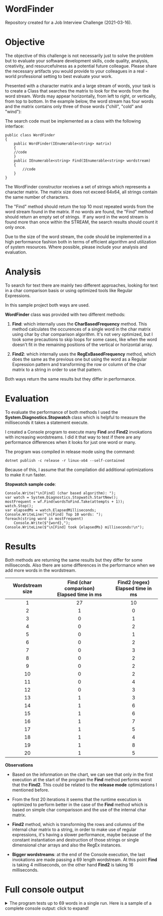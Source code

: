 # WordFinder

Repository created for a Job Interview Challenge (2021-03-16).

# Objective

The objective of this challenge is not necessarily just to solve the problem ​ but to
evaluate your software development skills, code quality, analysis, creativity, and resourcefulness
as a potential future colleague. Please share the necessary artifacts you would provide to your
colleagues in a real​ -world professional setting to best evaluate your work.

Presented with a character matrix and a large stream of words, your task is to create a Class
that searches the matrix to look for the words from the word stream. Words may appear
horizontally, from left to right, or vertically, from top to bottom. In the example below, the word
stream has four words and the matrix contains only three of those words ("chill", "cold" and
"wind"):

The search code must be implemented as a class with the following interface:

    public class WordFinder
    {
        public WordFinder(IEnumerable<string> matrix) 
        {
        //code
        }
        public IEnumerable<string> Find(IEnumerable<string> wordstream)
        {
            //code
        }
    }

The WordFinder constructor receives a set of strings which represents a character matrix. The
matrix size does not exceed 64x64, all strings contain the same number of characters. 

The "Find" method should return the top 10 most repeated words from the word stream found in the
matrix. If no words are found, the "Find" method should return an empty set of strings. ​ If any
word in the word stream is found more than once within the STREAM, the search results
should count it only once.

Due to the size of the word stream, the code should be implemented in a ​ high performance
fashion both in terms of efficient algorithm and utilization of system resources. Where possible,
please include your analysis and evaluation.

# Analysis

To search for text there are mainly two different approaches, looking for text in a char comparison basis or using optimized tools like Regular Expressions.

In this sample project both ways are used.

**WordFinder** class was provided with two different methods:

1. **Find**: which internally uses the **CharBasedFrequency** method. This method calculates the occurences of a single word in the char matrix using char by char comparison algorithm. It's not very optimized, but I took some precautions to skip loops for some cases, like when the word doesn't fit in the remaining positions of the vertical or horizontal array.

2. **Find2**: which internally uses the **RegExBasedFrequency** method, which does the same as the previous one but using the word as a Regular Expression pattern and transforming the row or column of the char matrix to a string in order to use that pattern.

Both ways return the same results but they differ in performance.

# Evaluation

To evaluate the performance of both methods I used the **System.Diagnostics.Stopwatch** class which is helpful to measure the milliseconds it takes a statement execute.

I created a Console program to execute many **Find** and **Find2** invokations with increasing wordstreams. I did it that way to test if there are any performance differences when it looks for just one word or many.

The program was compiled in release mode using the command:
    
    dotnet publish -c release -r linux-x64 --self-contained

Because of this, I assume that the compilation did additional optimizations to make it run faster.

**Stopwatch sample code**:

    Console.Write("\n[Find] (char based algorithm): ");
    var watch = System.Diagnostics.Stopwatch.StartNew();
    mostFrequent = wf.Find(wordsToFind.Take(attempts + 1));
    watch.Stop();
    var elapsedMs = watch.ElapsedMilliseconds;
    Console.WriteLine("\n[Find] Top 10 words: ");
    foreach(string word in mostFrequent)
        Console.Write($"{word},");
    Console.WriteLine($"\n[Find] took {elapsedMs} milliseconds!\n");

# Results

Both methods are returning the same results but they differ for some milliseconds. Also there are some differences in the performance when we add more words in the wordstream.

| Wordstream size | Find (char comparison)<br>Elapsed time in ms | Find2 (regex)<br>Elapsed time in ms |
|:---------------:|:-------------------------:|:-------------------------:|
|1                |27                          |10                          |
|2                |1                          |0                          |
|3                |0                          |1                          |
|4                |0                          |2                          |
|5                |0                          |1                          |
|6                |0                          |2                          |
|7                |0                          |3                          |
|8                |0                          |2                          |
|9                |0                          |2                          |
|10                |0                          |2                          |
|11                |0                          |4                          |
|12                |0                          |3                          |
|13                |1                          |3                          |
|14                |1                          |6                          |
|15                |1                          |6                          |
|16                |1                          |7                          |
|17                |1                          |5                          |
|18                |1                          |4                          |
|19                |1                          |8                          |
|20                |1                          |5                          |

**Observations**

* Based on the information on the chart, we can see that only in the first execution at the start of the program the **Find** method performs worst that the **Find2**. This could be related to the **release mode** optimizations I mentioned before.

* From the first 20 iterations it seems that the runtime execution is optimized to perform better in the case of the **Find** method which is based on simple char comparisson and the use of the internal char matrix.

* **Find2** method, which is transforming the rows and columns of the internal char matrix to a string, in order to make use of regular expressions, it's having a slower performance, maybe because of the constant instantiation and destruction of those strings or single dimensional char arrays and also the RegEx instances.

* **Bigger wordstreams**: at the end of the Console execution, the last invokations are made passing a 69 length wordstream. At this point **Find** is taking 4 milliseconds, on the other hand **Find2** is taking 16 milliseconds.

# Full console output
<details>
  
  <summary>The program tests up to 69 words in a single run. Here is a sample of a complete console output: click to expand!</summary>
  
  ## Output
  
    char matrix[,] content:

    LaborumtemporexercitationetjeniamAmetnisivelitvelitfugiatfugiatm
    ollitestadfugiatDuisirurerearehenderitaliquamagnacupidatatsuntma
    gnadoutLaborisnullaconsequacproidentdofugiatanimAnimelitquismoll
    itenimcillumullamcopariaturiostrudUllamcomagnaoccaecatidestexqui
    sestametdolorequisetexEnimvnniamvoluptateveniamutadquipariaturVe
    litdoloreconsequatnostrudqutexcepteuradesseveniamconsequatetquiR
    eprehenderitquielitidvelitcolpalaborismagnaadipisicingLoremlabor
    ecommododolorreprehenderitExincididuntestlaborumlaboreutduispari
    aturlaborumLoremminimsitlaborisvoluptateestenimProidentenimlabor
    emollitanimlaborumametlaboredositIpsumquisreprehenderitcupidatat
    voluptatedeseruntofficiaincupidatatconsequatlaborecillumconsecte
    turduisConsecteturreprehenderitsitvelitdeseruntdeserunteiusmodmi
    nimcupidatatlaborumdeseruntCillumesseessedeseruntnullaenimetirur
    efugiatenimLaboredoloraliquipelitminimexcepteurproidentquinondol
    orAliquipetcommodonostrudadipisicingutLoremadipisicingveniamExer
    citationelitlaboresintnoncojmodoametduisnostruddodosintutFugiata
    dvoluptateipsumesseetproideatexcepteurveniamquielitvelitnullaLor
    emLaboremagnaquisnisiadanimcrurenullavelitquisvoluptateestEsseve
    litmagnaexercitationquicommidoquialiquipipsumduiscillumipsumexen
    imnullaNisialiqualaborumincndiduntenimaliquipelitelitoccaecatDol
    ordolorproidentdolorlaborectlpaquiofficiacupidatatduisadipisicin
    gculpaUllamcodolorevelitnuloaconsequatullamcoeteaullamcoaliquipC
    illumlaborumutvelitproidentsintametincididuntaliquipirurenonocca
    ecatLaborealiquaametdoloresseexercitationlaborisinLoremlaborumni
    siexercitationcupidatatirureauteconsequattemporfugiatdeseruntTem
    poripsumnullanisiquivelitPariaturnonaliquipautefugiatlaborisSint
    elitreprehenderitvelitdoAliquaquislaborumveniamipsumvelitlaboris
    temporDolorexenimtemporvelitincididunteuineueaconsequatmollitcom
    modoetculpaAliquautofficiaessequiscillumreprehenderitetelitquiss
    itexnullanisienimTemporaliquaadipisicingdolorevelitelitofficiaex
    cepteurMinimquinostrudaliquipvelitduislaborumnullacommodooccaeca
    tofficiaconsecteturCommodoadipisicingmagnareprehenderiteiusmodLo
    remconsecteturminimadipisicingeaenimincididuntnisiDeseruntvelitm
    ollitexercitationreprehenderitvoluptateenimessefugiatadipisicing
    ipsumUllamcoaliquipduisdolorexminimenimpariaturlaborisveniamutNu
    llamagnasuntLoremeaesseadofficiaidduisnonofficialaborismagnaEnim
    consequateuirureirurefugiatMinimcommododoexproidentsintsinttempo
    rmollitvelitlaboremagnaconsequatLoremanimIncididuntvoluptateveni
    amfugiatirureIrurequideseruntadconsecteturdoloreoccaecatelitulla
    mconisiutElijacintopmollitvelitconsecteturveniamculpanisiminimex
    voluptateexExcepteurduisquisvelitconsequatquireprehenderitesseno
    nincididuntanimdolorLoremoccaecatnisifugiatlaboreincididuntvolup
    tatepariaturmagnaQuiexculpaconsequatenimdeseruntLoremaliquaeiusm
    odenimreprehenderitLaborumnisieiusmodlaborumsuntnostrudanimaliqu
    anostrudadvelitEstcommodomagnaeuadipisicingetnonSuntduisvelitexn
    ullaetofficiaesseaddolorelaboreirureoccaecatSintaliquaexcepteure
    xcepteurconsequatlaborumsuntexcepteurmagnadoullamcoofficiaametad
    ipisicingexercitationLaborumtemporexercitationetveniamAmetnisive
    litvelitfugiatfugiatmollitestadfugiatDuisirurereprehenderitaliqu
    amagnacupidatatsuntmagnadoutLaborisnullaconsequatproidentdofugia
    tanimAnimelitquismollitenimcillumullamcopariaturnostrudUllamcoma
    gnaoccaecatidestexquisestametdolorequisetexEnimveniamvoluptateve
    niamutadquipariaturVelitdoloreconsequatnostrudquiexcepteuradesse
    veniamconsequatetquiReprehenderitquielitidvelitculpalaborismagna
    adipisicingLoremlaborecommododolorreprehenderitExincididuntestla
    borumlaboreutduispariaturlaborumLoremminimsitlaborisvoluptateest
    enimProidentenimlaboremollitanimlaborumametlaboredositIpsumquisr
    eprehenderitcupidatatvoluptatedeseruntofficiaincupidatatconsequa
    tlaborecillumconsecteturduisConsecteturreprehenderitsitvelitdese
    runtdeserunteiusmodminimcupidatatlaborumdeseruntCillumesseessede
    seruntnullaenimetirurefugiatenimLaboredoloraliquipelitminimexcep
    teurproidentquinondolorAliquipetcommodonostrudadipisicingutLorem
    adipisicingveniamExercitationelitlaboresintnoncommodoametduisnos
    truddodosintutFugiatadvoluptateipsumesseetproidentexcepteurvenia
    [#0] Execute Find with just 1 word/s:

    [Find] (char based algorithm): (Lorem,11),
    [Find] Top 10 words: 
    Lorem,
    [Find] took 22 milliseconds!


    [Find2] (regex based algorithm): (Lorem,11),
    [Find2] Top 10 words: 
    Lorem,
    [Find2] took 9 milliseconds!

    [#1] Execute Find with just 2 word/s:

    [Find] (char based algorithm): (Lorem,11),(ipsum,7),
    [Find] Top 10 words: 
    Lorem,ipsum,
    [Find] took 1 milliseconds!


    [Find2] (regex based algorithm): (Lorem,11),(ipsum,7),
    [Find2] Top 10 words: 
    Lorem,ipsum,
    [Find2] took 0 milliseconds!

    [#2] Execute Find with just 3 word/s:

    [Find] (char based algorithm): (dolor,18),(Lorem,11),(ipsum,7),
    [Find] Top 10 words: 
    dolor,Lorem,ipsum,
    [Find] took 0 milliseconds!


    [Find2] (regex based algorithm): (dolor,18),(Lorem,11),(ipsum,7),
    [Find2] Top 10 words: 
    dolor,Lorem,ipsum,
    [Find2] took 1 milliseconds!

    [#3] Execute Find with just 4 word/s:

    [Find] (char based algorithm): (dolor,18),(sit,13),(Lorem,11),(ipsum,7),
    [Find] Top 10 words: 
    dolor,sit,Lorem,ipsum,
    [Find] took 0 milliseconds!


    [Find2] (regex based algorithm): (dolor,18),(sit,13),(Lorem,11),(ipsum,7),
    [Find2] Top 10 words: 
    dolor,sit,Lorem,ipsum,
    [Find2] took 1 milliseconds!

    [#4] Execute Find with just 5 word/s:

    [Find] (char based algorithm): (dolor,18),(sit,13),(Lorem,11),(amet,9),(ipsum,7),
    [Find] Top 10 words: 
    dolor,sit,Lorem,amet,ipsum,
    [Find] took 0 milliseconds!


    [Find2] (regex based algorithm): (dolor,18),(sit,13),(Lorem,11),(amet,9),(ipsum,7),
    [Find2] Top 10 words: 
    dolor,sit,Lorem,amet,ipsum,
    [Find2] took 2 milliseconds!

    [#5] Execute Find with just 6 word/s:

    [Find] (char based algorithm): (dolor,18),(sit,13),(Lorem,11),(amet,9),(ipsum,7),(consectetur,5),
    [Find] Top 10 words: 
    dolor,sit,Lorem,amet,ipsum,consectetur,
    [Find] took 0 milliseconds!


    [Find2] (regex based algorithm): (dolor,18),(sit,13),(Lorem,11),(amet,9),(ipsum,7),(consectetur,5),
    [Find2] Top 10 words: 
    dolor,sit,Lorem,amet,ipsum,consectetur,
    [Find2] took 2 milliseconds!

    [#6] Execute Find with just 7 word/s:

    [Find] (char based algorithm): (dolor,18),(sit,13),(Lorem,11),(amet,9),(ipsum,7),(consectetur,5),(adipiscing,0),
    [Find] Top 10 words: 
    dolor,sit,Lorem,amet,ipsum,consectetur,adipiscing,
    [Find] took 1 milliseconds!


    [Find2] (regex based algorithm): (dolor,18),(sit,13),(Lorem,11),(amet,9),(ipsum,7),(consectetur,5),(adipiscing,0),
    [Find2] Top 10 words: 
    dolor,sit,Lorem,amet,ipsum,consectetur,adipiscing,
    [Find2] took 3 milliseconds!

    [#7] Execute Find with just 8 word/s:

    [Find] (char based algorithm): (elit,39),(dolor,18),(sit,13),(Lorem,11),(amet,9),(ipsum,7),(consectetur,5),(adipiscing,0),
    [Find] Top 10 words: 
    elit,dolor,sit,Lorem,amet,ipsum,consectetur,adipiscing,
    [Find] took 0 milliseconds!


    [Find2] (regex based algorithm): (elit,39),(dolor,18),(sit,13),(Lorem,11),(amet,9),(ipsum,7),(consectetur,5),(adipiscing,0),
    [Find2] Top 10 words: 
    elit,dolor,sit,Lorem,amet,ipsum,consectetur,adipiscing,
    [Find2] took 3 milliseconds!

    [#8] Execute Find with just 9 word/s:

    [Find] (char based algorithm): (elit,39),(dolor,18),(sit,13),(Lorem,11),(amet,9),(ipsum,7),(consectetur,5),(sed,2),(adipiscing,0),
    [Find] Top 10 words: 
    elit,dolor,sit,Lorem,amet,ipsum,consectetur,sed,adipiscing,
    [Find] took 1 milliseconds!


    [Find2] (regex based algorithm): (elit,39),(dolor,18),(sit,13),(Lorem,11),(amet,9),(ipsum,7),(consectetur,5),(sed,2),(adipiscing,0),
    [Find2] Top 10 words: 
    elit,dolor,sit,Lorem,amet,ipsum,consectetur,sed,adipiscing,
    [Find2] took 2 milliseconds!

    [#9] Execute Find with just 10 word/s:

    [Find] (char based algorithm): (do,66),(elit,39),(dolor,18),(sit,13),(Lorem,11),(amet,9),(ipsum,7),(consectetur,5),(sed,2),(adipiscing,0),
    [Find] Top 10 words: 
    do,elit,dolor,sit,Lorem,amet,ipsum,consectetur,sed,adipiscing,
    [Find] took 0 milliseconds!


    [Find2] (regex based algorithm): (do,66),(elit,39),(dolor,18),(sit,13),(Lorem,11),(amet,9),(ipsum,7),(consectetur,5),(sed,2),(adipiscing,0),
    [Find2] Top 10 words: 
    do,elit,dolor,sit,Lorem,amet,ipsum,consectetur,sed,adipiscing,
    [Find2] took 2 milliseconds!

    [#10] Execute Find with just 11 word/s:

    [Find] (char based algorithm): (do,66),(elit,39),(dolor,18),(sit,13),(Lorem,11),(amet,9),(ipsum,7),(consectetur,5),(eiusmod,4),(sed,2),
    [Find] Top 10 words: 
    do,elit,dolor,sit,Lorem,amet,ipsum,consectetur,eiusmod,sed,
    [Find] took 1 milliseconds!


    [Find2] (regex based algorithm): (do,66),(elit,39),(dolor,18),(sit,13),(Lorem,11),(amet,9),(ipsum,7),(consectetur,5),(eiusmod,4),(sed,2),
    [Find2] Top 10 words: 
    do,elit,dolor,sit,Lorem,amet,ipsum,consectetur,eiusmod,sed,
    [Find2] took 3 milliseconds!

    [#11] Execute Find with just 12 word/s:

    [Find] (char based algorithm): (do,66),(elit,39),(dolor,18),(sit,13),(Lorem,11),(amet,9),(ipsum,7),(consectetur,5),(tempor,5),(eiusmod,4),
    [Find] Top 10 words: 
    do,elit,dolor,sit,Lorem,amet,ipsum,consectetur,tempor,eiusmod,
    [Find] took 1 milliseconds!


    [Find2] (regex based algorithm): (do,66),(elit,39),(dolor,18),(sit,13),(Lorem,11),(amet,9),(ipsum,7),(consectetur,5),(tempor,5),(eiusmod,4),
    [Find2] Top 10 words: 
    do,elit,dolor,sit,Lorem,amet,ipsum,consectetur,tempor,eiusmod,
    [Find2] took 3 milliseconds!

    [#12] Execute Find with just 13 word/s:

    [Find] (char based algorithm): (do,66),(elit,39),(dolor,18),(sit,13),(Lorem,11),(amet,9),(ipsum,7),(incididunt,7),(consectetur,5),(tempor,5),
    [Find] Top 10 words: 
    do,elit,dolor,sit,Lorem,amet,ipsum,incididunt,consectetur,tempor,
    [Find] took 1 milliseconds!


    [Find2] (regex based algorithm): (do,66),(elit,39),(dolor,18),(sit,13),(Lorem,11),(amet,9),(ipsum,7),(incididunt,7),(consectetur,5),(tempor,5),
    [Find2] Top 10 words: 
    do,elit,dolor,sit,Lorem,amet,ipsum,incididunt,consectetur,tempor,
    [Find2] took 3 milliseconds!

    [#13] Execute Find with just 14 word/s:

    [Find] (char based algorithm): (do,66),(elit,39),(ut,35),(dolor,18),(sit,13),(Lorem,11),(amet,9),(ipsum,7),(incididunt,7),(consectetur,5),
    [Find] Top 10 words: 
    do,elit,ut,dolor,sit,Lorem,amet,ipsum,incididunt,consectetur,
    [Find] took 1 milliseconds!


    [Find2] (regex based algorithm): (do,66),(elit,39),(ut,35),(dolor,18),(sit,13),(Lorem,11),(amet,9),(ipsum,7),(incididunt,7),(consectetur,5),
    [Find2] Top 10 words: 
    do,elit,ut,dolor,sit,Lorem,amet,ipsum,incididunt,consectetur,
    [Find2] took 3 milliseconds!

    [#14] Execute Find with just 15 word/s:

    [Find] (char based algorithm): (do,66),(elit,39),(ut,35),(dolor,18),(labore,14),(sit,13),(Lorem,11),(amet,9),(ipsum,7),(incididunt,7),
    [Find] Top 10 words: 
    do,elit,ut,dolor,labore,sit,Lorem,amet,ipsum,incididunt,
    [Find] took 1 milliseconds!


    [Find2] (regex based algorithm): (do,66),(elit,39),(ut,35),(dolor,18),(labore,14),(sit,13),(Lorem,11),(amet,9),(ipsum,7),(incididunt,7),
    [Find2] Top 10 words: 
    do,elit,ut,dolor,labore,sit,Lorem,amet,ipsum,incididunt,
    [Find2] took 4 milliseconds!

    [#15] Execute Find with just 16 word/s:

    [Find] (char based algorithm): (et,70),(do,66),(elit,39),(ut,35),(dolor,18),(labore,14),(sit,13),(Lorem,11),(amet,9),(ipsum,7),
    [Find] Top 10 words: 
    et,do,elit,ut,dolor,labore,sit,Lorem,amet,ipsum,
    [Find] took 1 milliseconds!


    [Find2] (regex based algorithm): (et,70),(do,66),(elit,39),(ut,35),(dolor,18),(labore,14),(sit,13),(Lorem,11),(amet,9),(ipsum,7),
    [Find2] Top 10 words: 
    et,do,elit,ut,dolor,labore,sit,Lorem,amet,ipsum,
    [Find2] took 4 milliseconds!

    [#16] Execute Find with just 17 word/s:

    [Find] (char based algorithm): (et,70),(do,66),(elit,39),(ut,35),(dolor,18),(labore,14),(sit,13),(Lorem,11),(dolore,10),(amet,9),
    [Find] Top 10 words: 
    et,do,elit,ut,dolor,labore,sit,Lorem,dolore,amet,
    [Find] took 1 milliseconds!


    [Find2] (regex based algorithm): (et,70),(do,66),(elit,39),(ut,35),(dolor,18),(labore,14),(sit,13),(Lorem,11),(dolore,10),(amet,9),
    [Find2] Top 10 words: 
    et,do,elit,ut,dolor,labore,sit,Lorem,dolore,amet,
    [Find2] took 4 milliseconds!

    [#17] Execute Find with just 18 word/s:

    [Find] (char based algorithm): (et,70),(do,66),(elit,39),(ut,35),(dolor,18),(magna,15),(labore,14),(sit,13),(Lorem,11),(dolore,10),
    [Find] Top 10 words: 
    et,do,elit,ut,dolor,magna,labore,sit,Lorem,dolore,
    [Find] took 1 milliseconds!


    [Find2] (regex based algorithm): (et,70),(do,66),(elit,39),(ut,35),(dolor,18),(magna,15),(labore,14),(sit,13),(Lorem,11),(dolore,10),
    [Find2] Top 10 words: 
    et,do,elit,ut,dolor,magna,labore,sit,Lorem,dolore,
    [Find2] took 5 milliseconds!

    [#18] Execute Find with just 19 word/s:

    [Find] (char based algorithm): (et,70),(do,66),(elit,39),(ut,35),(dolor,18),(magna,15),(labore,14),(sit,13),(Lorem,11),(dolore,10),
    [Find] Top 10 words: 
    et,do,elit,ut,dolor,magna,labore,sit,Lorem,dolore,
    [Find] took 2 milliseconds!


    [Find2] (regex based algorithm): (et,70),(do,66),(elit,39),(ut,35),(dolor,18),(magna,15),(labore,14),(sit,13),(Lorem,11),(dolore,10),
    [Find2] Top 10 words: 
    et,do,elit,ut,dolor,magna,labore,sit,Lorem,dolore,
    [Find2] took 5 milliseconds!

    [#19] Execute Find with just 20 word/s:

    [Find] (char based algorithm): (et,70),(do,66),(elit,39),(ut,35),(dolor,18),(magna,15),(labore,14),(sit,13),(Lorem,11),(dolore,10),
    [Find] Top 10 words: 
    et,do,elit,ut,dolor,magna,labore,sit,Lorem,dolore,
    [Find] took 1 milliseconds!


    [Find2] (regex based algorithm): (et,70),(do,66),(elit,39),(ut,35),(dolor,18),(magna,15),(labore,14),(sit,13),(Lorem,11),(dolore,10),
    [Find2] Top 10 words: 
    et,do,elit,ut,dolor,magna,labore,sit,Lorem,dolore,
    [Find2] took 6 milliseconds!

    [#20] Execute Find with just 21 word/s:

    [Find] (char based algorithm): (et,70),(do,66),(elit,39),(ut,35),(dolor,18),(enim,18),(magna,15),(labore,14),(sit,13),(Lorem,11),
    [Find] Top 10 words: 
    et,do,elit,ut,dolor,enim,magna,labore,sit,Lorem,
    [Find] took 1 milliseconds!


    [Find2] (regex based algorithm): (et,70),(do,66),(elit,39),(ut,35),(dolor,18),(enim,18),(magna,15),(labore,14),(sit,13),(Lorem,11),
    [Find2] Top 10 words: 
    et,do,elit,ut,dolor,enim,magna,labore,sit,Lorem,
    [Find2] took 6 milliseconds!

    [#21] Execute Find with just 22 word/s:

    [Find] (char based algorithm): (et,70),(do,66),(elit,39),(ad,39),(ut,35),(dolor,18),(enim,18),(magna,15),(labore,14),(sit,13),
    [Find] Top 10 words: 
    et,do,elit,ad,ut,dolor,enim,magna,labore,sit,
    [Find] took 1 milliseconds!


    [Find2] (regex based algorithm): (et,70),(do,66),(elit,39),(ad,39),(ut,35),(dolor,18),(enim,18),(magna,15),(labore,14),(sit,13),
    [Find2] Top 10 words: 
    et,do,elit,ad,ut,dolor,enim,magna,labore,sit,
    [Find2] took 7 milliseconds!

    [#22] Execute Find with just 23 word/s:

    [Find] (char based algorithm): (et,70),(do,66),(elit,39),(ad,39),(ut,35),(dolor,18),(enim,18),(magna,15),(labore,14),(sit,13),
    [Find] Top 10 words: 
    et,do,elit,ad,ut,dolor,enim,magna,labore,sit,
    [Find] took 1 milliseconds!


    [Find2] (regex based algorithm): (et,70),(do,66),(elit,39),(ad,39),(ut,35),(dolor,18),(enim,18),(magna,15),(labore,14),(sit,13),
    [Find2] Top 10 words: 
    et,do,elit,ad,ut,dolor,enim,magna,labore,sit,
    [Find2] took 7 milliseconds!

    [#23] Execute Find with just 24 word/s:

    [Find] (char based algorithm): (et,70),(do,66),(elit,39),(ad,39),(ut,35),(dolor,18),(enim,18),(magna,15),(labore,14),(sit,13),
    [Find] Top 10 words: 
    et,do,elit,ad,ut,dolor,enim,magna,labore,sit,
    [Find] took 2 milliseconds!


    [Find2] (regex based algorithm): (et,70),(do,66),(elit,39),(ad,39),(ut,35),(dolor,18),(enim,18),(magna,15),(labore,14),(sit,13),
    [Find2] Top 10 words: 
    et,do,elit,ad,ut,dolor,enim,magna,labore,sit,
    [Find2] took 7 milliseconds!

    [#24] Execute Find with just 25 word/s:

    [Find] (char based algorithm): (et,70),(do,66),(elit,39),(ad,39),(ut,35),(dolor,18),(enim,18),(magna,15),(labore,14),(sit,13),
    [Find] Top 10 words: 
    et,do,elit,ad,ut,dolor,enim,magna,labore,sit,
    [Find] took 2 milliseconds!


    [Find2] (regex based algorithm): (et,70),(do,66),(elit,39),(ad,39),(ut,35),(dolor,18),(enim,18),(magna,15),(labore,14),(sit,13),
    [Find2] Top 10 words: 
    et,do,elit,ad,ut,dolor,enim,magna,labore,sit,
    [Find2] took 7 milliseconds!

    [#25] Execute Find with just 26 word/s:

    [Find] (char based algorithm): (et,70),(do,66),(elit,39),(ad,39),(ut,35),(dolor,18),(enim,18),(magna,15),(labore,14),(sit,13),
    [Find] Top 10 words: 
    et,do,elit,ad,ut,dolor,enim,magna,labore,sit,
    [Find] took 2 milliseconds!


    [Find2] (regex based algorithm): (et,70),(do,66),(elit,39),(ad,39),(ut,35),(dolor,18),(enim,18),(magna,15),(labore,14),(sit,13),
    [Find2] Top 10 words: 
    et,do,elit,ad,ut,dolor,enim,magna,labore,sit,
    [Find2] took 7 milliseconds!

    [#26] Execute Find with just 27 word/s:

    [Find] (char based algorithm): (et,70),(do,66),(elit,39),(ad,39),(ut,35),(dolor,18),(enim,18),(magna,15),(labore,14),(sit,13),
    [Find] Top 10 words: 
    et,do,elit,ad,ut,dolor,enim,magna,labore,sit,
    [Find] took 2 milliseconds!


    [Find2] (regex based algorithm): (et,70),(do,66),(elit,39),(ad,39),(ut,35),(dolor,18),(enim,18),(magna,15),(labore,14),(sit,13),
    [Find2] Top 10 words: 
    et,do,elit,ad,ut,dolor,enim,magna,labore,sit,
    [Find2] took 8 milliseconds!

    [#27] Execute Find with just 28 word/s:

    [Find] (char based algorithm): (et,70),(do,66),(elit,39),(ad,39),(ut,35),(dolor,18),(enim,18),(magna,15),(labore,14),(sit,13),
    [Find] Top 10 words: 
    et,do,elit,ad,ut,dolor,enim,magna,labore,sit,
    [Find] took 2 milliseconds!


    [Find2] (regex based algorithm): (et,70),(do,66),(elit,39),(ad,39),(ut,35),(dolor,18),(enim,18),(magna,15),(labore,14),(sit,13),
    [Find2] Top 10 words: 
    et,do,elit,ad,ut,dolor,enim,magna,labore,sit,
    [Find2] took 8 milliseconds!

    [#28] Execute Find with just 29 word/s:

    [Find] (char based algorithm): (et,70),(do,66),(elit,39),(ad,39),(ut,35),(dolor,18),(enim,18),(magna,15),(labore,14),(sit,13),
    [Find] Top 10 words: 
    et,do,elit,ad,ut,dolor,enim,magna,labore,sit,
    [Find] took 2 milliseconds!


    [Find2] (regex based algorithm): (et,70),(do,66),(elit,39),(ad,39),(ut,35),(dolor,18),(enim,18),(magna,15),(labore,14),(sit,13),
    [Find2] Top 10 words: 
    et,do,elit,ad,ut,dolor,enim,magna,labore,sit,
    [Find2] took 7 milliseconds!

    [#29] Execute Find with just 30 word/s:

    [Find] (char based algorithm): (et,70),(do,66),(elit,39),(ad,39),(ut,35),(dolor,18),(enim,18),(magna,15),(labore,14),(sit,13),
    [Find] Top 10 words: 
    et,do,elit,ad,ut,dolor,enim,magna,labore,sit,
    [Find] took 2 milliseconds!


    [Find2] (regex based algorithm): (et,70),(do,66),(elit,39),(ad,39),(ut,35),(dolor,18),(enim,18),(magna,15),(labore,14),(sit,13),
    [Find2] Top 10 words: 
    et,do,elit,ad,ut,dolor,enim,magna,labore,sit,
    [Find2] took 8 milliseconds!

    [#30] Execute Find with just 31 word/s:

    [Find] (char based algorithm): (et,70),(do,66),(elit,39),(ad,39),(ut,35),(dolor,18),(enim,18),(magna,15),(labore,14),(sit,13),
    [Find] Top 10 words: 
    et,do,elit,ad,ut,dolor,enim,magna,labore,sit,
    [Find] took 2 milliseconds!


    [Find2] (regex based algorithm): (et,70),(do,66),(elit,39),(ad,39),(ut,35),(dolor,18),(enim,18),(magna,15),(labore,14),(sit,13),
    [Find2] Top 10 words: 
    et,do,elit,ad,ut,dolor,enim,magna,labore,sit,
    [Find2] took 7 milliseconds!

    [#31] Execute Find with just 32 word/s:

    [Find] (char based algorithm): (et,70),(do,66),(elit,39),(ad,39),(ut,35),(dolor,18),(enim,18),(magna,15),(labore,14),(sit,13),
    [Find] Top 10 words: 
    et,do,elit,ad,ut,dolor,enim,magna,labore,sit,
    [Find] took 2 milliseconds!


    [Find2] (regex based algorithm): (et,70),(do,66),(elit,39),(ad,39),(ut,35),(dolor,18),(enim,18),(magna,15),(labore,14),(sit,13),
    [Find2] Top 10 words: 
    et,do,elit,ad,ut,dolor,enim,magna,labore,sit,
    [Find2] took 7 milliseconds!

    [#32] Execute Find with just 33 word/s:

    [Find] (char based algorithm): (et,70),(do,66),(elit,39),(ad,39),(ut,35),(ex,30),(dolor,18),(enim,18),(magna,15),(labore,14),
    [Find] Top 10 words: 
    et,do,elit,ad,ut,ex,dolor,enim,magna,labore,
    [Find] took 2 milliseconds!


    [Find2] (regex based algorithm): (et,70),(do,66),(elit,39),(ad,39),(ut,35),(ex,30),(dolor,18),(enim,18),(magna,15),(labore,14),
    [Find2] Top 10 words: 
    et,do,elit,ad,ut,ex,dolor,enim,magna,labore,
    [Find2] took 7 milliseconds!

    [#33] Execute Find with just 34 word/s:

    [Find] (char based algorithm): (et,70),(do,66),(ea,45),(elit,39),(ad,39),(ut,35),(ex,30),(dolor,18),(enim,18),(magna,15),
    [Find] Top 10 words: 
    et,do,ea,elit,ad,ut,ex,dolor,enim,magna,
    [Find] took 3 milliseconds!


    [Find2] (regex based algorithm): (et,70),(do,66),(ea,45),(elit,39),(ad,39),(ut,35),(ex,30),(dolor,18),(enim,18),(magna,15),
    [Find2] Top 10 words: 
    et,do,ea,elit,ad,ut,ex,dolor,enim,magna,
    [Find2] took 9 milliseconds!

    [#34] Execute Find with just 35 word/s:

    [Find] (char based algorithm): (et,70),(do,66),(ea,45),(elit,39),(ad,39),(ut,35),(ex,30),(dolor,18),(enim,18),(magna,15),
    [Find] Top 10 words: 
    et,do,ea,elit,ad,ut,ex,dolor,enim,magna,
    [Find] took 3 milliseconds!


    [Find2] (regex based algorithm): (et,70),(do,66),(ea,45),(elit,39),(ad,39),(ut,35),(ex,30),(dolor,18),(enim,18),(magna,15),
    [Find2] Top 10 words: 
    et,do,ea,elit,ad,ut,ex,dolor,enim,magna,
    [Find2] took 8 milliseconds!

    [#35] Execute Find with just 36 word/s:

    [Find] (char based algorithm): (et,70),(do,66),(ea,45),(elit,39),(ad,39),(ut,35),(ex,30),(dolor,18),(enim,18),(magna,15),
    [Find] Top 10 words: 
    et,do,ea,elit,ad,ut,ex,dolor,enim,magna,
    [Find] took 2 milliseconds!


    [Find2] (regex based algorithm): (et,70),(do,66),(ea,45),(elit,39),(ad,39),(ut,35),(ex,30),(dolor,18),(enim,18),(magna,15),
    [Find2] Top 10 words: 
    et,do,ea,elit,ad,ut,ex,dolor,enim,magna,
    [Find2] took 9 milliseconds!

    [#36] Execute Find with just 37 word/s:

    [Find] (char based algorithm): (et,70),(do,66),(ea,45),(elit,39),(ad,39),(ut,35),(ex,30),(dolor,18),(enim,18),(magna,15),
    [Find] Top 10 words: 
    et,do,ea,elit,ad,ut,ex,dolor,enim,magna,
    [Find] took 2 milliseconds!


    [Find2] (regex based algorithm): (et,70),(do,66),(ea,45),(elit,39),(ad,39),(ut,35),(ex,30),(dolor,18),(enim,18),(magna,15),
    [Find2] Top 10 words: 
    et,do,ea,elit,ad,ut,ex,dolor,enim,magna,
    [Find2] took 8 milliseconds!

    [#37] Execute Find with just 38 word/s:

    [Find] (char based algorithm): (et,70),(do,66),(ea,45),(elit,39),(ad,39),(ut,35),(ex,30),(dolor,18),(enim,18),(magna,15),
    [Find] Top 10 words: 
    et,do,ea,elit,ad,ut,ex,dolor,enim,magna,
    [Find] took 3 milliseconds!


    [Find2] (regex based algorithm): (et,70),(do,66),(ea,45),(elit,39),(ad,39),(ut,35),(ex,30),(dolor,18),(enim,18),(magna,15),
    [Find2] Top 10 words: 
    et,do,ea,elit,ad,ut,ex,dolor,enim,magna,
    [Find2] took 8 milliseconds!

    [#38] Execute Find with just 39 word/s:

    [Find] (char based algorithm): (et,70),(do,66),(ea,45),(elit,39),(ad,39),(ut,35),(ex,30),(dolor,18),(enim,18),(magna,15),
    [Find] Top 10 words: 
    et,do,ea,elit,ad,ut,ex,dolor,enim,magna,
    [Find] took 3 milliseconds!


    [Find2] (regex based algorithm): (et,70),(do,66),(ea,45),(elit,39),(ad,39),(ut,35),(ex,30),(dolor,18),(enim,18),(magna,15),
    [Find2] Top 10 words: 
    et,do,ea,elit,ad,ut,ex,dolor,enim,magna,
    [Find2] took 9 milliseconds!

    [#39] Execute Find with just 40 word/s:

    [Find] (char based algorithm): (et,70),(do,66),(ea,45),(elit,39),(ad,39),(ut,35),(ex,30),(dolor,18),(enim,18),(magna,15),
    [Find] Top 10 words: 
    et,do,ea,elit,ad,ut,ex,dolor,enim,magna,
    [Find] took 3 milliseconds!


    [Find2] (regex based algorithm): (et,70),(do,66),(ea,45),(elit,39),(ad,39),(ut,35),(ex,30),(dolor,18),(enim,18),(magna,15),
    [Find2] Top 10 words: 
    et,do,ea,elit,ad,ut,ex,dolor,enim,magna,
    [Find2] took 9 milliseconds!

    [#40] Execute Find with just 41 word/s:

    [Find] (char based algorithm): (in,73),(et,70),(do,66),(ea,45),(elit,39),(ad,39),(ut,35),(ex,30),(dolor,18),(enim,18),
    [Find] Top 10 words: 
    in,et,do,ea,elit,ad,ut,ex,dolor,enim,
    [Find] took 3 milliseconds!


    [Find2] (regex based algorithm): (in,73),(et,70),(do,66),(ea,45),(elit,39),(ad,39),(ut,35),(ex,30),(dolor,18),(enim,18),
    [Find2] Top 10 words: 
    in,et,do,ea,elit,ad,ut,ex,dolor,enim,
    [Find2] took 9 milliseconds!

    [#41] Execute Find with just 42 word/s:

    [Find] (char based algorithm): (in,73),(et,70),(do,66),(ea,45),(elit,39),(ad,39),(ut,35),(ex,30),(dolor,18),(enim,18),
    [Find] Top 10 words: 
    in,et,do,ea,elit,ad,ut,ex,dolor,enim,
    [Find] took 3 milliseconds!


    [Find2] (regex based algorithm): (in,73),(et,70),(do,66),(ea,45),(elit,39),(ad,39),(ut,35),(ex,30),(dolor,18),(enim,18),
    [Find2] Top 10 words: 
    in,et,do,ea,elit,ad,ut,ex,dolor,enim,
    [Find2] took 11 milliseconds!

    [#42] Execute Find with just 43 word/s:

    [Find] (char based algorithm): (in,73),(et,70),(do,66),(ea,45),(elit,39),(ad,39),(ut,35),(ex,30),(dolor,18),(enim,18),
    [Find] Top 10 words: 
    in,et,do,ea,elit,ad,ut,ex,dolor,enim,
    [Find] took 5 milliseconds!


    [Find2] (regex based algorithm): (in,73),(et,70),(do,66),(ea,45),(elit,39),(ad,39),(ut,35),(ex,30),(dolor,18),(enim,18),
    [Find2] Top 10 words: 
    in,et,do,ea,elit,ad,ut,ex,dolor,enim,
    [Find2] took 13 milliseconds!

    [#43] Execute Find with just 44 word/s:

    [Find] (char based algorithm): (in,73),(et,70),(do,66),(ea,45),(elit,39),(ad,39),(ut,35),(ex,30),(dolor,18),(enim,18),
    [Find] Top 10 words: 
    in,et,do,ea,elit,ad,ut,ex,dolor,enim,
    [Find] took 5 milliseconds!


    [Find2] (regex based algorithm): (in,73),(et,70),(do,66),(ea,45),(elit,39),(ad,39),(ut,35),(ex,30),(dolor,18),(enim,18),
    [Find2] Top 10 words: 
    in,et,do,ea,elit,ad,ut,ex,dolor,enim,
    [Find2] took 13 milliseconds!

    [#44] Execute Find with just 45 word/s:

    [Find] (char based algorithm): (in,73),(et,70),(do,66),(ea,45),(elit,39),(ad,39),(ut,35),(ex,30),(velit,23),(dolor,18),
    [Find] Top 10 words: 
    in,et,do,ea,elit,ad,ut,ex,velit,dolor,
    [Find] took 5 milliseconds!


    [Find2] (regex based algorithm): (in,73),(et,70),(do,66),(ea,45),(elit,39),(ad,39),(ut,35),(ex,30),(velit,23),(dolor,18),
    [Find2] Top 10 words: 
    in,et,do,ea,elit,ad,ut,ex,velit,dolor,
    [Find2] took 13 milliseconds!

    [#45] Execute Find with just 46 word/s:

    [Find] (char based algorithm): (in,73),(et,70),(do,66),(ea,45),(elit,39),(ad,39),(ut,35),(ex,30),(velit,23),(dolor,18),
    [Find] Top 10 words: 
    in,et,do,ea,elit,ad,ut,ex,velit,dolor,
    [Find] took 5 milliseconds!


    [Find2] (regex based algorithm): (in,73),(et,70),(do,66),(ea,45),(elit,39),(ad,39),(ut,35),(ex,30),(velit,23),(dolor,18),
    [Find2] Top 10 words: 
    in,et,do,ea,elit,ad,ut,ex,velit,dolor,
    [Find2] took 13 milliseconds!

    [#46] Execute Find with just 47 word/s:

    [Find] (char based algorithm): (in,73),(et,70),(do,66),(ea,45),(elit,39),(ad,39),(ut,35),(ex,30),(velit,23),(dolor,18),
    [Find] Top 10 words: 
    in,et,do,ea,elit,ad,ut,ex,velit,dolor,
    [Find] took 5 milliseconds!


    [Find2] (regex based algorithm): (in,73),(et,70),(do,66),(ea,45),(elit,39),(ad,39),(ut,35),(ex,30),(velit,23),(dolor,18),
    [Find2] Top 10 words: 
    in,et,do,ea,elit,ad,ut,ex,velit,dolor,
    [Find2] took 12 milliseconds!

    [#47] Execute Find with just 48 word/s:

    [Find] (char based algorithm): (in,73),(et,70),(do,66),(ea,45),(elit,39),(ad,39),(ut,35),(ex,30),(velit,23),(dolor,18),
    [Find] Top 10 words: 
    in,et,do,ea,elit,ad,ut,ex,velit,dolor,
    [Find] took 4 milliseconds!


    [Find2] (regex based algorithm): (in,73),(et,70),(do,66),(ea,45),(elit,39),(ad,39),(ut,35),(ex,30),(velit,23),(dolor,18),
    [Find2] Top 10 words: 
    in,et,do,ea,elit,ad,ut,ex,velit,dolor,
    [Find2] took 12 milliseconds!

    [#48] Execute Find with just 49 word/s:

    [Find] (char based algorithm): (in,73),(et,70),(do,66),(eu,55),(ea,45),(elit,39),(ad,39),(ut,35),(ex,30),(velit,23),
    [Find] Top 10 words: 
    in,et,do,eu,ea,elit,ad,ut,ex,velit,
    [Find] took 4 milliseconds!


    [Find2] (regex based algorithm): (in,73),(et,70),(do,66),(eu,55),(ea,45),(elit,39),(ad,39),(ut,35),(ex,30),(velit,23),
    [Find2] Top 10 words: 
    in,et,do,eu,ea,elit,ad,ut,ex,velit,
    [Find2] took 14 milliseconds!

    [#49] Execute Find with just 50 word/s:

    [Find] (char based algorithm): (in,73),(et,70),(do,66),(eu,55),(ea,45),(elit,39),(ad,39),(ut,35),(ex,30),(velit,23),
    [Find] Top 10 words: 
    in,et,do,eu,ea,elit,ad,ut,ex,velit,
    [Find] took 5 milliseconds!


    [Find2] (regex based algorithm): (in,73),(et,70),(do,66),(eu,55),(ea,45),(elit,39),(ad,39),(ut,35),(ex,30),(velit,23),
    [Find2] Top 10 words: 
    in,et,do,eu,ea,elit,ad,ut,ex,velit,
    [Find2] took 13 milliseconds!

    [#50] Execute Find with just 51 word/s:

    [Find] (char based algorithm): (in,73),(et,70),(do,66),(eu,55),(ea,45),(elit,39),(ad,39),(ut,35),(ex,30),(velit,23),
    [Find] Top 10 words: 
    in,et,do,eu,ea,elit,ad,ut,ex,velit,
    [Find] took 3 milliseconds!


    [Find2] (regex based algorithm): (in,73),(et,70),(do,66),(eu,55),(ea,45),(elit,39),(ad,39),(ut,35),(ex,30),(velit,23),
    [Find2] Top 10 words: 
    in,et,do,eu,ea,elit,ad,ut,ex,velit,
    [Find2] took 14 milliseconds!

    [#51] Execute Find with just 52 word/s:

    [Find] (char based algorithm): (in,73),(et,70),(do,66),(eu,55),(ea,45),(elit,39),(ad,39),(ut,35),(ex,30),(velit,23),
    [Find] Top 10 words: 
    in,et,do,eu,ea,elit,ad,ut,ex,velit,
    [Find] took 3 milliseconds!


    [Find2] (regex based algorithm): (in,73),(et,70),(do,66),(eu,55),(ea,45),(elit,39),(ad,39),(ut,35),(ex,30),(velit,23),
    [Find2] Top 10 words: 
    in,et,do,eu,ea,elit,ad,ut,ex,velit,
    [Find2] took 10 milliseconds!

    [#52] Execute Find with just 53 word/s:

    [Find] (char based algorithm): (in,73),(et,70),(do,66),(eu,55),(ea,45),(elit,39),(ad,39),(ut,35),(ex,30),(velit,23),
    [Find] Top 10 words: 
    in,et,do,eu,ea,elit,ad,ut,ex,velit,
    [Find] took 4 milliseconds!


    [Find2] (regex based algorithm): (in,73),(et,70),(do,66),(eu,55),(ea,45),(elit,39),(ad,39),(ut,35),(ex,30),(velit,23),
    [Find2] Top 10 words: 
    in,et,do,eu,ea,elit,ad,ut,ex,velit,
    [Find2] took 11 milliseconds!

    [#53] Execute Find with just 54 word/s:

    [Find] (char based algorithm): (in,73),(et,70),(do,66),(eu,55),(ea,45),(elit,39),(ad,39),(ut,35),(ex,30),(velit,23),
    [Find] Top 10 words: 
    in,et,do,eu,ea,elit,ad,ut,ex,velit,
    [Find] took 4 milliseconds!


    [Find2] (regex based algorithm): (in,73),(et,70),(do,66),(eu,55),(ea,45),(elit,39),(ad,39),(ut,35),(ex,30),(velit,23),
    [Find2] Top 10 words: 
    in,et,do,eu,ea,elit,ad,ut,ex,velit,
    [Find2] took 11 milliseconds!

    [#54] Execute Find with just 55 word/s:

    [Find] (char based algorithm): (in,73),(et,70),(do,66),(eu,55),(ea,45),(elit,39),(ad,39),(ut,35),(ex,30),(velit,23),
    [Find] Top 10 words: 
    in,et,do,eu,ea,elit,ad,ut,ex,velit,
    [Find] took 4 milliseconds!


    [Find2] (regex based algorithm): (in,73),(et,70),(do,66),(eu,55),(ea,45),(elit,39),(ad,39),(ut,35),(ex,30),(velit,23),
    [Find2] Top 10 words: 
    in,et,do,eu,ea,elit,ad,ut,ex,velit,
    [Find2] took 11 milliseconds!

    [#55] Execute Find with just 56 word/s:

    [Find] (char based algorithm): (in,73),(et,70),(do,66),(eu,55),(ea,45),(elit,39),(ad,39),(ut,35),(ex,30),(velit,23),
    [Find] Top 10 words: 
    in,et,do,eu,ea,elit,ad,ut,ex,velit,
    [Find] took 4 milliseconds!


    [Find2] (regex based algorithm): (in,73),(et,70),(do,66),(eu,55),(ea,45),(elit,39),(ad,39),(ut,35),(ex,30),(velit,23),
    [Find2] Top 10 words: 
    in,et,do,eu,ea,elit,ad,ut,ex,velit,
    [Find2] took 11 milliseconds!

    [#56] Execute Find with just 57 word/s:

    [Find] (char based algorithm): (in,73),(et,70),(do,66),(eu,55),(ea,45),(elit,39),(ad,39),(ut,35),(ex,30),(velit,23),
    [Find] Top 10 words: 
    in,et,do,eu,ea,elit,ad,ut,ex,velit,
    [Find] took 4 milliseconds!


    [Find2] (regex based algorithm): (in,73),(et,70),(do,66),(eu,55),(ea,45),(elit,39),(ad,39),(ut,35),(ex,30),(velit,23),
    [Find2] Top 10 words: 
    in,et,do,eu,ea,elit,ad,ut,ex,velit,
    [Find2] took 11 milliseconds!

    [#57] Execute Find with just 58 word/s:

    [Find] (char based algorithm): (in,73),(et,70),(do,66),(eu,55),(ea,45),(elit,39),(ad,39),(ut,35),(ex,30),(velit,23),
    [Find] Top 10 words: 
    in,et,do,eu,ea,elit,ad,ut,ex,velit,
    [Find] took 4 milliseconds!


    [Find2] (regex based algorithm): (in,73),(et,70),(do,66),(eu,55),(ea,45),(elit,39),(ad,39),(ut,35),(ex,30),(velit,23),
    [Find2] Top 10 words: 
    in,et,do,eu,ea,elit,ad,ut,ex,velit,
    [Find2] took 11 milliseconds!

    [#58] Execute Find with just 59 word/s:

    [Find] (char based algorithm): (in,73),(et,70),(do,66),(eu,55),(ea,45),(elit,39),(ad,39),(ut,35),(ex,30),(velit,23),
    [Find] Top 10 words: 
    in,et,do,eu,ea,elit,ad,ut,ex,velit,
    [Find] took 4 milliseconds!


    [Find2] (regex based algorithm): (in,73),(et,70),(do,66),(eu,55),(ea,45),(elit,39),(ad,39),(ut,35),(ex,30),(velit,23),
    [Find2] Top 10 words: 
    in,et,do,eu,ea,elit,ad,ut,ex,velit,
    [Find2] took 12 milliseconds!

    [#59] Execute Find with just 60 word/s:

    [Find] (char based algorithm): (in,73),(et,70),(do,66),(eu,55),(ea,45),(elit,39),(ad,39),(ut,35),(ex,30),(velit,23),
    [Find] Top 10 words: 
    in,et,do,eu,ea,elit,ad,ut,ex,velit,
    [Find] took 4 milliseconds!


    [Find2] (regex based algorithm): (in,73),(et,70),(do,66),(eu,55),(ea,45),(elit,39),(ad,39),(ut,35),(ex,30),(velit,23),
    [Find2] Top 10 words: 
    in,et,do,eu,ea,elit,ad,ut,ex,velit,
    [Find2] took 12 milliseconds!

    [#60] Execute Find with just 61 word/s:

    [Find] (char based algorithm): (in,73),(et,70),(do,66),(eu,55),(ea,45),(elit,39),(ad,39),(ut,35),(ex,30),(velit,23),
    [Find] Top 10 words: 
    in,et,do,eu,ea,elit,ad,ut,ex,velit,
    [Find] took 4 milliseconds!


    [Find2] (regex based algorithm): (in,73),(et,70),(do,66),(eu,55),(ea,45),(elit,39),(ad,39),(ut,35),(ex,30),(velit,23),
    [Find2] Top 10 words: 
    in,et,do,eu,ea,elit,ad,ut,ex,velit,
    [Find2] took 17 milliseconds!

    [#61] Execute Find with just 62 word/s:

    [Find] (char based algorithm): (in,73),(et,70),(do,66),(eu,55),(ea,45),(qui,43),(elit,39),(ad,39),(ut,35),(ex,30),
    [Find] Top 10 words: 
    in,et,do,eu,ea,qui,elit,ad,ut,ex,
    [Find] took 7 milliseconds!


    [Find2] (regex based algorithm): (in,73),(et,70),(do,66),(eu,55),(ea,45),(qui,43),(elit,39),(ad,39),(ut,35),(ex,30),
    [Find2] Top 10 words: 
    in,et,do,eu,ea,qui,elit,ad,ut,ex,
    [Find2] took 18 milliseconds!

    [#62] Execute Find with just 63 word/s:

    [Find] (char based algorithm): (in,73),(et,70),(do,66),(eu,55),(ea,45),(qui,43),(elit,39),(ad,39),(ut,35),(ex,30),
    [Find] Top 10 words: 
    in,et,do,eu,ea,qui,elit,ad,ut,ex,
    [Find] took 6 milliseconds!


    [Find2] (regex based algorithm): (in,73),(et,70),(do,66),(eu,55),(ea,45),(qui,43),(elit,39),(ad,39),(ut,35),(ex,30),
    [Find2] Top 10 words: 
    in,et,do,eu,ea,qui,elit,ad,ut,ex,
    [Find2] took 12 milliseconds!

    [#63] Execute Find with just 64 word/s:

    [Find] (char based algorithm): (in,73),(et,70),(do,66),(eu,55),(ea,45),(qui,43),(elit,39),(ad,39),(ut,35),(ex,30),
    [Find] Top 10 words: 
    in,et,do,eu,ea,qui,elit,ad,ut,ex,
    [Find] took 4 milliseconds!


    [Find2] (regex based algorithm): (in,73),(et,70),(do,66),(eu,55),(ea,45),(qui,43),(elit,39),(ad,39),(ut,35),(ex,30),
    [Find2] Top 10 words: 
    in,et,do,eu,ea,qui,elit,ad,ut,ex,
    [Find2] took 14 milliseconds!

    [#64] Execute Find with just 65 word/s:

    [Find] (char based algorithm): (in,73),(et,70),(do,66),(eu,55),(ea,45),(qui,43),(elit,39),(ad,39),(ut,35),(ex,30),
    [Find] Top 10 words: 
    in,et,do,eu,ea,qui,elit,ad,ut,ex,
    [Find] took 4 milliseconds!


    [Find2] (regex based algorithm): (in,73),(et,70),(do,66),(eu,55),(ea,45),(qui,43),(elit,39),(ad,39),(ut,35),(ex,30),
    [Find2] Top 10 words: 
    in,et,do,eu,ea,qui,elit,ad,ut,ex,
    [Find2] took 13 milliseconds!

    [#65] Execute Find with just 66 word/s:

    [Find] (char based algorithm): (in,73),(et,70),(do,66),(eu,55),(ea,45),(qui,43),(elit,39),(ad,39),(ut,35),(ex,30),
    [Find] Top 10 words: 
    in,et,do,eu,ea,qui,elit,ad,ut,ex,
    [Find] took 5 milliseconds!


    [Find2] (regex based algorithm): (in,73),(et,70),(do,66),(eu,55),(ea,45),(qui,43),(elit,39),(ad,39),(ut,35),(ex,30),
    [Find2] Top 10 words: 
    in,et,do,eu,ea,qui,elit,ad,ut,ex,
    [Find2] took 13 milliseconds!

    [#66] Execute Find with just 67 word/s:

    [Find] (char based algorithm): (in,73),(et,70),(id,67),(do,66),(eu,55),(ea,45),(qui,43),(elit,39),(ad,39),(ut,35),
    [Find] Top 10 words: 
    in,et,id,do,eu,ea,qui,elit,ad,ut,
    [Find] took 4 milliseconds!


    [Find2] (regex based algorithm): (in,73),(et,70),(id,67),(do,66),(eu,55),(ea,45),(qui,43),(elit,39),(ad,39),(ut,35),
    [Find2] Top 10 words: 
    in,et,id,do,eu,ea,qui,elit,ad,ut,
    [Find2] took 14 milliseconds!

    [#67] Execute Find with just 68 word/s:

    [Find] (char based algorithm): (in,73),(et,70),(id,67),(do,66),(eu,55),(ea,45),(qui,43),(elit,39),(ad,39),(ut,35),
    [Find] Top 10 words: 
    in,et,id,do,eu,ea,qui,elit,ad,ut,
    [Find] took 5 milliseconds!


    [Find2] (regex based algorithm): (in,73),(et,70),(id,67),(do,66),(eu,55),(ea,45),(qui,43),(elit,39),(ad,39),(ut,35),
    [Find2] Top 10 words: 
    in,et,id,do,eu,ea,qui,elit,ad,ut,
    [Find2] took 13 milliseconds!

    [#68] Execute Find with just 69 word/s:

    [Find] (char based algorithm): (in,73),(et,70),(id,67),(do,66),(eu,55),(ea,45),(qui,43),(elit,39),(ad,39),(ut,35),
    [Find] Top 10 words: 
    in,et,id,do,eu,ea,qui,elit,ad,ut,
    [Find] took 4 milliseconds!


    [Find2] (regex based algorithm): (in,73),(et,70),(id,67),(do,66),(eu,55),(ea,45),(qui,43),(elit,39),(ad,39),(ut,35),
    [Find2] Top 10 words: 
    in,et,id,do,eu,ea,qui,elit,ad,ut,
    [Find2] took 16 milliseconds!


</details>